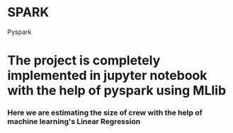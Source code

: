 # SPARK
Pyspark
# The project is completely implemented in jupyter notebook with the help of pyspark using MLlib 
### Here we are estimating the size of crew with the help of machine learning's Linear Regression
